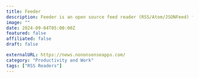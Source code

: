 ```yaml
---
title: Feeder
description: Feeder is an open source feed reader (RSS/Atom/JSONFeed) for Android created in 2014.
image: ""
date: 2024-09-04T05:00:00Z
featured: false
affiliated: false
draft: false

externalURL: https://news.nononsenseapps.com/
category: "Productivity and Work"
tags: ["RSS Readers"]
---
```

